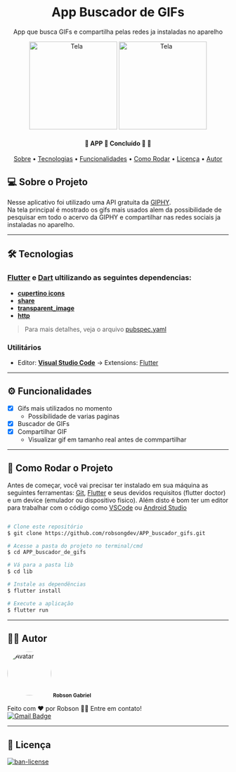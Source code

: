 <h1 align="center">App Buscador de GIFs</h1>

<p align="center">App que busca GIFs e compartilha pelas redes ja instaladas no aparelho</p>


<p align="center">
  <img alt="Tela" title="#Tela" src="./assets/WhatsApp Video 2021-01-28 at 12.20.01.mp4" width="200px">

  <img alt="Tela" title="#Tela" src="./assets/WhatsApp Video 2021-01-28 at 12.20.56.mp4" width="200px">
</p>


<h4 align="center"> 
	🚧  APP 📱 Concluído 🚀 🚧
</h4>

<p align="center">
  <a href="#-sobre-o-projeto">Sobre</a> •
  <a href="#-tecnologias">Tecnologias</a> •
  <a href="#-funcionalidades">Funcionalidades</a> •
  <a href="#-como-rodar-o-projeto">Como Rodar</a> •
  <a href="#-licença">Licença</a> •
  <a href="#-autor">Autor</a>
</p>


## 💻 Sobre o Projeto

  
  Nesse aplicativo foi utilizado uma API gratuita da [GIPHY](https://developers.giphy.com/docs/api).<br>
  Na tela principal é mostrado os gifs mais usados alem da possibilidade de pesquisar em todo o acervo da GIPHY e compartilhar nas redes sociais ja instaladas no aparelho.
  
---

## 🛠 Tecnologias

### [Flutter](https://flutter.dev/) e [Dart](https://dart.dev/) ultilizando as seguintes dependencias:
  
-  **[cupertino icons](https://pub.dev/packages/cupertino_icons)**
-  **[share](https://pub.dev/packages/share)**
-  **[transparent_image](https://pub.dev/packages/transparent_image)**
-  **[http](https://pub.dev/packages/http)**

> Para mais detalhes, veja o arquivo  [pubspec.yaml](./pubspec.yaml)

### **Utilitários**

-   Editor:  **[Visual Studio Code](https://code.visualstudio.com/)**  → Extensions: [Flutter](https://marketplace.visualstudio.com/items?itemName=Dart-Code.flutter)
---

## ⚙️ Funcionalidades

- [x] Gifs mais utilizados no momento
     - Possibilidade de varias paginas
- [x] Buscador de GIFs
- [x] Compartilhar GIF
     - Visualizar gif em tamanho real antes de commpartilhar

---

## 🎲 Como Rodar o Projeto

Antes de começar, você vai precisar ter instalado em sua máquina as seguintes ferramentas: [Git](https://git-scm.com), [Flutter](https://flutter.dev/) e seus devidos requisitos (flutter doctor) e um device (emulador ou dispositivo fisico). Além disto é bom ter um editor para trabalhar com o código como [VSCode](https://code.visualstudio.com/) ou [Android Studio](https://developer.android.com/studio)

```bash

# Clone este repositório
$ git clone https://github.com/robsongdev/APP_buscador_gifs.git

# Acesse a pasta do projeto no terminal/cmd
$ cd APP_buscador_de_gifs

# Vá para a pasta lib
$ cd lib

# Instale as dependências
$ flutter install

# Execute a aplicação
$ flutter run
```
---

## 👨‍💻 Autor

<img style = "border-radius: 50%;" src = "https://avatars.githubusercontent.com/u/61766294?s=460&u=63adaa91f7c8f4a54950026f5a69a44f35e97030&v=4" width = "100px;" alt = "Avatar" />
<sub> <b> Robson Gabriel</b> </sub>

Feito com ❤️ por Robson 👋🏽 Entre em contato!<br>
[![Gmail Badge](https://img.shields.io/badge/-robsong369@gmail.com-c14438?style=flat-square&logo=Gmail&logoColor=white&link=mailto:robsong369@gmail.com)](mailto:robsong369@gmail.com)


---
## 📝 Licença

<a href="./LICENSE">
  <img alt="ban-license" src="https://img.shields.io/apm/l/pack">
</a>
